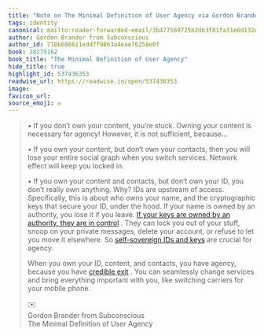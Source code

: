 ```yaml
---
title: "Note on The Minimal Definition of User Agency via Gordon Brander from Subconscious"
tags: identity
canonical: mailto:reader-forwarded-email/3b477569725b2db3f81fa31e6d132e9f
author: Gordon Brander from Subconscious
author_id: 718b686611edd7f9863a4eae76258e0f
book: 28275162
book_title: "The Minimal Definition of User Agency"
hide_title: true
highlight_id: 537436353
readwise_url: https://readwise.io/open/537436353
image: 
favicon_url: 
source_emoji: ✉️
---
```


> •   If you don’t own your content, you’re stuck. Owning your content is necessary for agency! However, it is not sufficient, because…
>     
> •   If you own your content, but don’t own your contacts, then you will lose your entire social graph when you switch services. Network effect will keep you locked in.
>     
> •   If you own your content and contacts, but don’t own your ID, you don’t really own anything. Why? IDs are upstream of access. Specifically, this is about who owns your name, and the cryptographic keys that secure your ID, under the hood. If your name is owned by an authority, you lose it if you leave. [If your keys are owned by an authority, they are in control](https://substack.com/redirect/c122b2dd-295e-492a-944f-43784740d98d?j=eyJ1IjoiMXlmdTFqIn0.qYv5NVQwodvs9yAW1b9IqXxz-UTiPAUp4JXaRMXUArU) . They can lock you out of your stuff, snoop on your private messages, delete your account, or refuse to let you move it elsewhere. So [self-sovereign IDs and keys](https://substack.com/redirect/6f4528d3-1ff2-4c68-a2ce-83e1ce64a5b0?j=eyJ1IjoiMXlmdTFqIn0.qYv5NVQwodvs9yAW1b9IqXxz-UTiPAUp4JXaRMXUArU) are crucial for agency.
>     
> 
> When you own your ID, content, and contacts, you have agency, because you have [credible exit](https://substack.com/redirect/50d97743-ffe1-44e1-b82b-8eeab62b87b5?j=eyJ1IjoiMXlmdTFqIn0.qYv5NVQwodvs9yAW1b9IqXxz-UTiPAUp4JXaRMXUArU) . You can seamlessly change services and bring everything important with you, like switching carriers for your mobile phone.
> <div class="quoteback-footer"><div class="quoteback-avatar"><span class="mini-emoji"> ✉️</span></div><div class="quoteback-metadata"><div class="metadata-inner"><span style="display:none">FROM:</span><div aria-label="Gordon Brander from Subconscious" class="quoteback-author"> Gordon Brander from Subconscious</div><div aria-label="The Minimal Definition of User Agency" class="quoteback-title"> The Minimal Definition of User Agency</div></div></div></div>